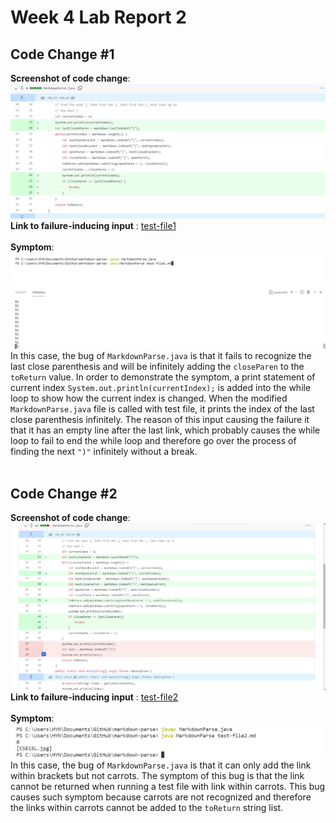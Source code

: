 # Week 4 Lab Report 2
## Code Change #1
**Screenshot of code change**: ![Code-change-1](https://github.com/zhh02/CSE15L-lab-reports/blob/main/lab-report-2/Infinite_loop_diff.jpg)
**Link to failure-inducing input** : [test-file1](https://github.com/zhh02/CSE15L-lab-reports/blob/main/lab-report-2/test-file1.md)<br/><br/>
**Symptom**: ![Command](https://github.com/zhh02/CSE15L-lab-reports/blob/main/lab-report-2/Infinite_loop_cmd.jpg)<br/>
![Output](https://github.com/zhh02/CSE15L-lab-reports/blob/main/lab-report-2/Infinite_loop_output.jpg)<br/>
In this case, the bug of ```MarkdownParse.java``` is that it fails to recognize the last close parenthesis and will be infinitely adding the ```closeParen``` to the ```toReturn``` value. In order to demonstrate the symptom, a print statement of current index ```System.out.println(currentIndex);``` is added into the while loop to show how the current index is changed. When the modified ```MarkdownParse.java``` file is called with test file, it prints the index of the last close parenthesis infinitely. The reason of this input causing the failure it that it has an empty line after the last link, which probably causes the while loop to fail to end the while loop and therefore go over the process of finding the next ```")"``` infinitely without a break. <br/><br/>
## Code Change #2
**Screenshot of code change**: ![Code-change-2](https://github.com/zhh02/CSE15L-lab-reports/blob/main/lab-report-2/Carrots_diff.jpg)
**Link to failure-inducing input** : [test-file2](https://github.com/zhh02/CSE15L-lab-reports/blob/main/lab-report-2/test-file2.md)<br/><br/>
**Symptom**: ![Output](https://github.com/zhh02/CSE15L-lab-reports/blob/main/lab-report-2/Carrots_output.jpg)<br/>
In this case, the bug of ```MarkdownParse.java``` is that it can only add the link within brackets but not carrots. The symptom of this bug is that the link cannot be returned when running a test file with link within carrots. This bug causes such symptom because carrots are not recognized and therefore the links within carrots cannot be added to the ```toReturn``` string list. 
